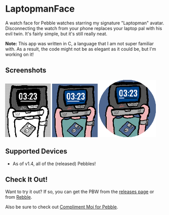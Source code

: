 # LaptopmanFace
A watch face for Pebble watches starring my signature "Laptopman" avatar. Disconnecting the watch from your phone replaces your laptop pal with his evil twin. It's fairly simple, but it's still really neat.

**Note:** This app was written in C, a language that I am not super familiar with. As a result, the code might not be as elegant as it could be, but I'm working on it!

## Screenshots
![Round](screenshots/mono.png)
![Color](screenshots/color.png)
![Round](screenshots/round.png)

## Supported Devices
- As of v1.4, all of the (released) Pebbles!

## Check It Out!
Want to try it out? If so, you can get the PBW from the [releases page](https://github.com/johnspahr/laptopmanface/releases) or from [Rebble](https://apps.rebble.io/en_US/application/626b1ef27ca61400094ed7e4).

Also be sure to check out [Compliment Moi for Pebble](https://github.com/johnspahr/compliment-moi-pebble).

